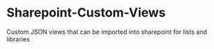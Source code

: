 # Sharepoint-Custom-Views
Custom JSON views that can be imported into sharepoint for lists and libraries
